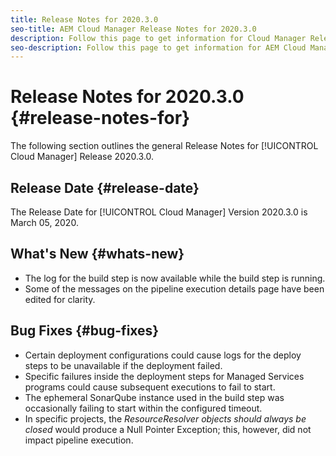 ```yaml
---
title: Release Notes for 2020.3.0
seo-title: AEM Cloud Manager Release Notes for 2020.3.0
description: Follow this page to get information for Cloud Manager Release 2020.3.0
seo-description: Follow this page to get information for AEM Cloud Manager Release 2020.3.0
---
```

# Release Notes for 2020.3.0 {#release-notes-for}

The following section outlines the general Release Notes for [!UICONTROL Cloud Manager] Release 2020.3.0.

## Release Date {#release-date}

The Release Date for [!UICONTROL Cloud Manager] Version 2020.3.0 is March 05, 2020.

## What's New {#whats-new}

* The log for the build step is now available while the build step is running.
* Some of the messages on the pipeline execution details page have been edited for clarity.

## Bug Fixes {#bug-fixes}

* Certain deployment configurations could cause logs for the deploy steps to be unavailable if the deployment failed.
* Specific failures inside the deployment steps for Managed Services programs could cause subsequent executions to fail to start.
* The ephemeral SonarQube instance used in the build step was occasionally failing to start within the configured timeout.
* In specific projects, the *ResourceResolver objects should always be closed* would produce a Null Pointer Exception; this, however, did not impact pipeline execution.